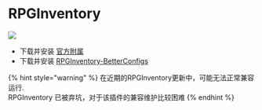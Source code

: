 # RPGInventory

![](<../../.gitbook/assets/image (18).png>)

* 下载并安装 [官方附属](https://www.spigotmc.org/resources/addon-rpginventory-compatibility-for-itemsadder.84701/)
* 下载并安装 [RPGInventory-BetterConfigs](https://www.spigotmc.org/resources/rpginventory-betterconfigs.85230/)

{% hint style="warning" %}
在近期的RPGInventory更新中，可能无法正常兼容运行.\
RPGInventory 已被弃坑，对于该插件的兼容维护比较困难
{% endhint %}
